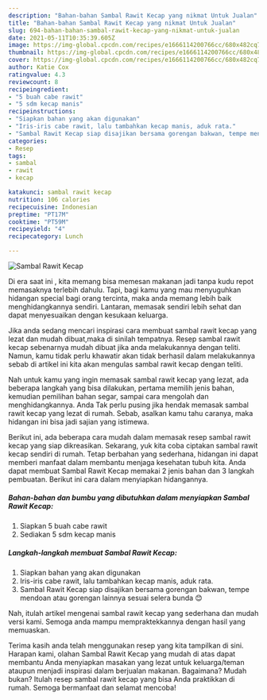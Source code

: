 ```yaml
---
description: "Bahan-bahan Sambal Rawit Kecap yang nikmat Untuk Jualan"
title: "Bahan-bahan Sambal Rawit Kecap yang nikmat Untuk Jualan"
slug: 694-bahan-bahan-sambal-rawit-kecap-yang-nikmat-untuk-jualan
date: 2021-05-11T10:35:39.605Z
image: https://img-global.cpcdn.com/recipes/e1666114200766cc/680x482cq70/sambal-rawit-kecap-foto-resep-utama.jpg
thumbnail: https://img-global.cpcdn.com/recipes/e1666114200766cc/680x482cq70/sambal-rawit-kecap-foto-resep-utama.jpg
cover: https://img-global.cpcdn.com/recipes/e1666114200766cc/680x482cq70/sambal-rawit-kecap-foto-resep-utama.jpg
author: Katie Cox
ratingvalue: 4.3
reviewcount: 8
recipeingredient:
- "5 buah cabe rawit"
- "5 sdm kecap manis"
recipeinstructions:
- "Siapkan bahan yang akan digunakan"
- "Iris-iris cabe rawit, lalu tambahkan kecap manis, aduk rata."
- "Sambal Rawit Kecap siap disajikan bersama gorengan bakwan, tempe mendoan atau gorengan lainnya sesuai selera bunda 😊"
categories:
- Resep
tags:
- sambal
- rawit
- kecap

katakunci: sambal rawit kecap 
nutrition: 106 calories
recipecuisine: Indonesian
preptime: "PT17M"
cooktime: "PT59M"
recipeyield: "4"
recipecategory: Lunch

---
```



![Sambal Rawit Kecap](https://img-global.cpcdn.com/recipes/e1666114200766cc/680x482cq70/sambal-rawit-kecap-foto-resep-utama.jpg)

Di era  saat ini , kita memang bisa memesan makanan jadi tanpa kudu repot memasaknya terlebih dahulu. Tapi, bagi kamu yang mau menyuguhkan hidangan special bagi orang tercinta, maka anda memang lebih baik menghidangkannya sendiri. Lantaran, memasak sendiri lebih sehat dan dapat menyesuaikan dengan kesukaan keluarga.

Jika anda sedang mencari inspirasi cara membuat sambal rawit kecap yang lezat dan mudah dibuat,maka di sinilah tempatnya. Resep sambal rawit kecap  sebenarnya mudah dibuat jika anda melakukannya dengan teliti. Namun, kamu tidak perlu khawatir akan tidak berhasil dalam melakukannya 
sebab di artikel ini kita akan mengulas sambal rawit kecap dengan teliti.  



Nah untuk kamu yang ingin memasak sambal rawit kecap yang lezat, ada beberapa langkah yang bisa dilakukan, pertama memilih jenis bahan, kemudian pemilihan bahan segar, sampai cara mengolah dan menghidangkannya. Anda Tak perlu pusing jika hendak memasak sambal rawit kecap yang lezat di rumah. Sebab, asalkan kamu  tahu caranya, maka hidangan ini bisa jadi sajian yang istimewa.

Berikut ini, ada beberapa cara mudah dalam memasak resep sambal rawit kecap yang siap dikreasikan. Sekarang, yuk kita coba ciptakan sambal rawit kecap sendiri di rumah. Tetap berbahan yang sederhana, hidangan ini dapat memberi manfaat dalam membantu menjaga kesehatan tubuh kita. Anda dapat membuat Sambal Rawit Kecap memakai 2 jenis bahan dan 3 langkah pembuatan. Berikut ini cara dalam menyiapkan hidangannya.

<!--inarticleads1-->

##### Bahan-bahan dan bumbu yang dibutuhkan dalam menyiapkan Sambal Rawit Kecap:

1. Siapkan 5 buah cabe rawit
1. Sediakan 5 sdm kecap manis




<!--inarticleads2-->

##### Langkah-langkah membuat Sambal Rawit Kecap:

1. Siapkan bahan yang akan digunakan
1. Iris-iris cabe rawit, lalu tambahkan kecap manis, aduk rata.
1. Sambal Rawit Kecap siap disajikan bersama gorengan bakwan, tempe mendoan atau gorengan lainnya sesuai selera bunda 😊




Nah, itulah artikel mengenai  sambal rawit kecap  yang sederhana dan mudah versi kami. Semoga anda mampu mempraktekkannya dengan hasil yang memuaskan. 

Terima kasih anda telah menggunakan resep yang kita tampilkan di sini. Harapan kami, olahan  Sambal Rawit Kecap yang mudah di atas dapat membantu Anda menyiapkan masakan yang lezat untuk keluarga/teman ataupun menjadi inspirasi dalam berjualan makanan. Bagaimana? Mudah bukan? Itulah resep sambal rawit kecap yang bisa Anda praktikkan di rumah. Semoga bermanfaat dan selamat mencoba!


